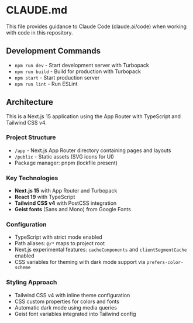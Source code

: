 # CLAUDE.md

This file provides guidance to Claude Code (claude.ai/code) when working with code in this repository.

## Development Commands

- `npm run dev` - Start development server with Turbopack
- `npm run build` - Build for production with Turbopack
- `npm start` - Start production server
- `npm run lint` - Run ESLint

## Architecture

This is a Next.js 15 application using the App Router with TypeScript and Tailwind CSS v4.

### Project Structure
- `/app` - Next.js App Router directory containing pages and layouts
- `/public` - Static assets (SVG icons for UI)
- Package manager: pnpm (lockfile present)

### Key Technologies
- **Next.js 15** with App Router and Turbopack
- **React 19** with TypeScript
- **Tailwind CSS v4** with PostCSS integration
- **Geist fonts** (Sans and Mono) from Google Fonts

### Configuration
- TypeScript with strict mode enabled
- Path aliases: `@/*` maps to project root
- Next.js experimental features: `cacheComponents` and `clientSegmentCache` enabled
- CSS variables for theming with dark mode support via `prefers-color-scheme`

### Styling Approach
- Tailwind CSS v4 with inline theme configuration
- CSS custom properties for colors and fonts
- Automatic dark mode using media queries
- Geist font variables integrated into Tailwind config